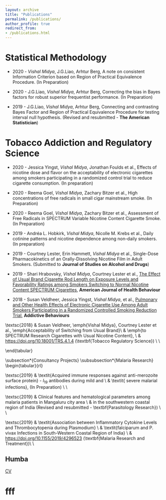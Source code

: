 ```yaml
---
layout: archive
title: "Publications"
permalink: /publications/
author_profile: true
redirect_from: 
- /publications.html
---
```


# Statistical Methodology

* 2020 - _Vishal Midya_, J.G.Liao, Arhtur Berg, A note on consistent Information Criterion based on Region of Practical Equivalence Procedure. (In Preparation)

* 2020 - J.G.Liao, _Vishal Midya_, Arhtur Berg, Correcting the bias in Bayes factors for robust superior frequentist performance. (In Preparation)

* 2019 - J.G.Liao, _Vishal Midya_, Arhtur Berg, Connecting and contrasting Bayes Factor and Region of Practical Equivalence Procedure for testing interval null hypothesis. (Revised and resubmitted - **The American Statistician**)

# Tobacco Addiction and Regulatory Science

* 2020 - Jessica Yingst, _Vishal Midya_, Jonathan Foulds et al., Effects of nicotine dose and flavor on the acceptability of electronic cigarettes among smokers participating in a randomized control trial to reduce cigarette consumption. (In preparation)

* 2020 - Reema Goel, _Vishal Midya_, Zachary Bitzer et al., High concentrations of free radicals in small cigar mainstream smoke. (In Preparation)  

* 2020 - Reema Goel, _Vishal Midya_, Zachary Bitzer et al., Assessment of Free Radicals in SPECTRUM Variable Nicotine Content Cigarette Smoke. (In Preparation) 

* 2019 - Andréa L. Hobkirk, _Vishal Midya_, Nicolle M. Krebs et al., Daily cotinine patterns and nicotine dependence among non-daily smokers. (In preparation)

* 2019 - Courtney Lester, Erin Hammett, _Vishal Midya_ et al., Single-Dose Pharmacokinetics of an Orally-Dissolving Nicotine Film in Adult Smokers. (Submitted to **Journal of Studies on Alcohol and Drugs**)

* 2019 - Shari Hrabovsky, _Vishal Midya_, Courtney Lester et al., [The Effect of Usual Brand Cigarette Rod Length on Exposure Levels and Favorability Ratings among Smokers Switching to Normal Nicotine Content SPECTRUM Cigarettes](https://doi.org/10.5993/AJHB.43.2.14), **American Journal of Health Behaviour**

* 2018 - Susan Veldheer, Jessica Yingst, _Vishal Midya_, et al., [Pulmonary and Other Health Effects of Electronic Cigarette Use Among Adult Smokers Participating in a Randomized Controlled Smoking Reduction Trial](https://doi.org/10.1016/j.addbeh.2018.10.041), **Addictive Behaviours**

\textsc{2018} & Susan Veldheer, \emph{Vishal Midya}, Courtney Lester et al., \emph{Acceptability of Switching from Usual Brand}\\ & \emph{to SPECTRUM Research Cigarettes with Usual Nicotine Content}, \\ & https://doi.org/10.18001/TRS.4.1.4 (\textbf{Tobacco Regulatory Science}) \\ \\

\end{tabular}

\subsection*{Consultancy Projects}
\subsubsection*{Malaria Research}
\begin{tabular}{rl}

\textsc{2019} &  \textit{Acquired immune responses against anti-merozoite surface protein} - $l_{19}$ antibodies during mild and \\ & \textit{ severe malarial infections}, (In Preparation) \\ \\ 

\textsc{2019} &
Clinical features and hematological parameters among malaria patients in Mangaluru city area \\ &  in the southwestern coastal region of India (Revised and resubmitted -  \textbf{Parasitology Research}) \\ \\

\textsc{2019} & \textit{Association between Inflammatory Cytokine Levels and Thrombocytopenia during Plasmodium} \\ & \textit{falciparum and P. vivax Infections in South-Western Coastal Region of India} \\ & https://doi.org/10.1155/2019/4296523 (\textbf{Malaria Research and Treatment})\\ \\ 

## Humba

[CV](https://drive.google.com/file/d/1Nx2ZeX6519irIyahuJdtywGXRxZnE_Kg/view?usp=sharing)

# fff
